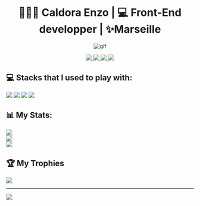 <h1 align="center">👨🏻‍💻 Caldora Enzo | 💻 Front-End developper | ✨Marseille</h1>

<p align="center">
<img src="https://zupimages.net/up/23/30/m4pe.gif" alt="gif"/>
</p>
<p align="center">
<a href="https://www.linkedin.com/in/enzo-caldora/" target="_blank">
  <img src ="https://zupimages.net/up/23/30/f7f4.png" alt"Linkedin"/>
</a>
<a href="mailto:ecaldora@gmail.com" target="_blank">
  <img src ="https://zupimages.net/up/23/30/vik5.png" alt"email"/>
</a>
<a href="https://twitter.com/caldora_enzo" target="_blank">
  <img src ="https://zupimages.net/up/23/30/2ntq.png" alt"Twitter"/>
</a>
<a href="https://open.spotify.com/user/1133107738?si=9866991b68c64e8a" target="_blank">
  <img src ="https://zupimages.net/up/23/30/zxz8.png" alt"Spotify"/>
</a>
</p>



<h2> 💻 Stacks that I used to play with: </h2>
<img src="![JavaScript](https://img.shields.io/badge/javascript-%23323330.svg?style=flat-square&logo=javascript&logoColor=%23F7DF1E)"/> <img src ="![NodeJS](https://img.shields.io/badge/node.js-6DA55F?style=flat-square&logo=node.js&logoColor=white)"/> <img src="![Express.js](https://img.shields.io/badge/express.js-%23404d59.svg?style=flat-square&logo=express&logoColor=%2361DAFB)"/> <img src="![HTML5](https://img.shields.io/badge/html5-%23E34F26.svg?style=flat-square&logo=html5&logoColor=white)"/>
<h2> 📊 My Stats:</h2>
<img src="![](https://github-readme-stats.vercel.app/api?username=EnzoCaldora&theme=gotham&hide_border=false&include_all_commits=false&count_private=false)"/><br/>
<img src="![](https://github-readme-streak-stats.herokuapp.com/?user=EnzoCaldora&theme=gotham&hide_border=false)"/><br/>
<img src ="![](https://github-readme-stats.vercel.app/api/top-langs/?username=EnzoCaldora&theme=gotham&hide_border=false&include_all_commits=false&count_private=false&layout=compact)"/>

## 🏆 My Trophies
![](https://github-profile-trophy.vercel.app/?username=EnzoCaldora&theme=algolia&no-frame=false&no-bg=false&margin-w=4)

---
[![](https://visitcount.itsvg.in/api?id=EnzoCaldora&icon=6&color=0)](https://visitcount.itsvg.in)

<!-- Proudly created with GPRM ( https://gprm.itsvg.in ) -->

<!--




**EnzoCaldora/EnzoCaldora** is a ✨ _special_ ✨ repository because its `README.md` (this file) appears on your GitHub profile.

Here are some ideas to get you started:

- 🔭 I’m currently working on ...
- 🌱 I’m currently learning ...
- 👯 I’m looking to collaborate on ...
- 🤔 I’m looking for help with ...
- 💬 Ask me about ...
- 📫 How to reach me: ...
- 😄 Pronouns: ...
- ⚡ Fun fact: ...
-->
